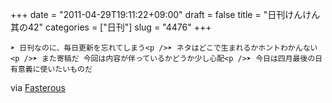 +++
date = "2011-04-29T19:11:22+09:00"
draft = false
title = "日刊けんけん 其の42"
categories = ["日刊"]
slug = "4476"
+++


    ➤ 日刊なのに、毎日更新を忘れてしまう<p />➤ ネタはどこで生まれるかホントわかんない<p />➤ また寄稿だ 今回は内容が伴っているかどうか少し心配<p />➤ 今日は四月最後の日 有意義に使いたいものだ

<div class="posterous_quote_citation">via <a href="http://www.lastday.jp/2011/02/28/fasterous">Fasterous</a></div>
  
